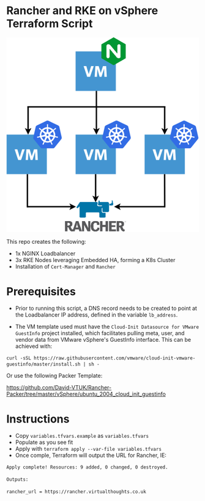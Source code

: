 # Rancher and RKE on vSphere Terraform Script

![Architecture Diagram](./Images/Architecture.png)

This repo creates the following:

* 1x NGINX Loadbalancer
* 3x RKE Nodes leveraging Embedded HA, forming a K8s Cluster
* Installation of `Cert-Manager` and `Rancher` 

# Prerequisites

* Prior to running this script, a DNS record needs to be created to point at the Loadbalancer IP address, defined in the variable `lb_address`.

* The VM template used must have the `Cloud-Init Datasource for VMware GuestInfo` project installed, which facilitates pulling meta, user, and vendor data from VMware vSphere's GuestInfo interface. This can be achieved with:

```
curl -sSL https://raw.githubusercontent.com/vmware/cloud-init-vmware-guestinfo/master/install.sh | sh -
```

Or use the following Packer Template:

https://github.com/David-VTUK/Rancher-Packer/tree/master/vSphere/ubuntu_2004_cloud_init_guestinfo

# Instructions

* Copy `variables.tfvars.example` as `variables.tfvars`
* Populate as you see fit
* Apply with `terraform apply --var-file variables.tfvars`
* Once comple, Terraform will output the URL for Rancher, IE:

```
Apply complete! Resources: 9 added, 0 changed, 0 destroyed.

Outputs:

rancher_url = https://rancher.virtualthoughts.co.uk
```
